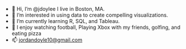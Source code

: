 - 👋 Hi, I’m @jdoylee I live in Boston, MA.
- 👀 I’m interested in using data to create compelling visualizations. 
- 🌱 I’m currently learning R, SQL, and Tableau.
- 🏈 I enjoy watching football, Playing Xbox with my friends, golfing, and eating pizza
- 📫  jordandoyle10@gmail.com

<!---
jdoylee/jdoylee is a ✨ special ✨ repository because its `README.md` (this file) appears on your GitHub profile.
You can click the Preview link to take a look at your changes.
--->
